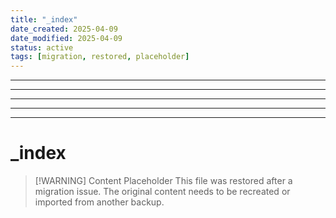 ```yaml
---
title: "_index"
date_created: 2025-04-09
date_modified: 2025-04-09
status: active
tags: [migration, restored, placeholder]
---
```


---

---

---

---

---

# _index

> [\!WARNING] Content Placeholder
> This file was restored after a migration issue. The original content needs to be recreated or imported from another backup.

